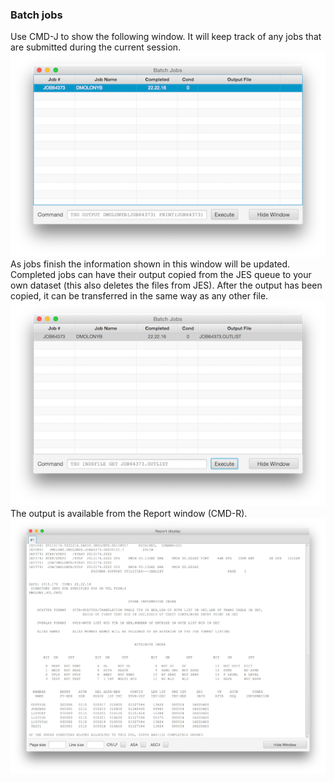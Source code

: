 ### Batch jobs
Use CMD-J to show the following window. It will keep track of any jobs that are submitted during the current session.
![Jobs](jobs1.png?raw=true "jobs")
As jobs finish the information shown in this window will be updated. Completed jobs can have their output copied from the JES queue to your own dataset (this also deletes the files from JES). After the output has been copied, it can be transferred in the same way as any other file.  
![Jobs](jobs2.png?raw=true "jobs")
The output is available from the Report window (CMD-R).
![Output](output1.png?raw=true "output")